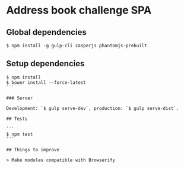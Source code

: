 # Address book challenge SPA

## Global dependencies

```
$ npm install -g gulp-cli casperjs phantomjs-prebuilt
```

## Setup dependencies

````
$ npm install
$ bower install --force-latest
```

### Server

Development: `$ gulp serve-dev`, production: `$ gulp serve-dist`.

## Tests

```
$ npm test
```

## Things to improve

> Make modules compatible with Browserify
